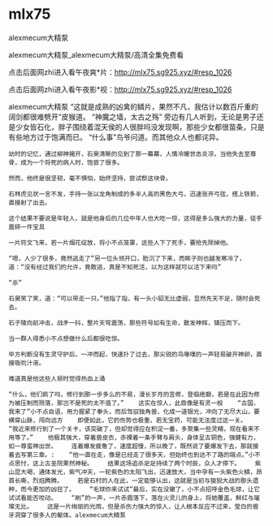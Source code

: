 # mlx75
alexmecum大精泵

alexmecum大精泵_alexmecum大精泵/高清全集免费看

点击后面网zhi进入看午夜爽*片：http://mlx75.sg925.xyz/#resp_1026

点击后面网zhi进入看午夜影*视：http://mlx75.sg925.xyz/#resp_1026

alexmecum大精泵    “这就是成熟的凶禽的鳞片，果然不凡，我估计以数百斤重的阔剑都很难劈开”皮猴道。    “神魔之墙，太古之殇”    旁边有几人听到，无论是男子还是少女皆石化，胖子围绕着混天侯的人很胖吗没发现啊，那些少女都很苗条，只是有些地方过于饱满而已。    “什么事”鸟爷问道。而其他众人也都诧异。

    幼时的记忆，通过柳神揭开，石昊清晰的见到了那一幕幕，人情冷暖世态炎凉，当他失去至尊骨，成为一个将死的病人时，饱尝了很多。

    然而，他终是很坚韧，毫不惧怕，始终坚持，尝试祭这块骨。

    石林虎见状一言不发，手持一张以龙角制成的多半人高的黑色大弓，迅速张开弓弦，搭上铁箭，直接射了出去。

    这个结果不要说是年轻人，就是他身后的几位中年人也大吃一惊，这得是多么强大的力量，徒手震碎一件宝具

    一片符文飞来，若一片烟花绽放，将小不点笼罩，这些人下了死手，要抢先除掉他。

    “嗯，人少了很多，竟然逃走了”另一位头领开口，脸沉了下来，而眸子则也越发寒冷了，道：“没有经过我们的允许，竟敢逃，真是不知死活，以为这样就可以活下来吗”

    “杀”

    石昊笑了笑，道：“可以带走一只。”他指了指，有一头小貂无比虚弱，显然先天不足，随时会死去。

    石子陵向前冲击，战矛一抖，整片天穹震荡，那些符号如有生命，散发神辉，镇压而下。

    当一群人得悉小不点想做什么后都很吃惊。

    毕方判断没有生灵守护后，一冲而起，快速扑了过去，那尖锐的鸟喙噗的一声轻易破开神卵，直接吸吮汁液。

    难道真是他这些人顿时觉得热血上涌

    “什么，他们疯了吗，修行到那一步多么的不易，漫长岁月的苦修，登临绝巅，若是在此因为修为被压制而殒落，那岂不是死的太不值了。”    这实在惊人，此鼎像是有灵一般    “古国，我来了”小不点自语，用力握紧了拳头，而后驾驭独角兽，化成一道银光，冲向了无尽大山，要横穿山脉，闯向远方    即便如此，它的伤势也极重，若无宝药，可能无法度过这一关。    “我近来修行到了一个关卡，该突破了，但却觉得应在积淀一番，多聚集一些灵精，现在看来不用等了。”    他极其强大，穿着兽皮衣，赤裸着一条手臂与肩头，身体呈古铜色，强健有力，如一尊蛮神出世。    连着爆发疲惫了，速度超慢，所以晚了，既然说了要爆发下去，那就接着去写第三章。:    “他一直在走，像是已经走了很多天，但始终也到达不了路的端点。”小不点思忖，这上古圣院果然神秘。    结果这场追杀足足持续了两个时辰，众人才停下。    紫山昆大喝，通体发光，紫气冲天，一轮紫色的太阳飞出，迅速放大，当中孕有一头紫色火鳞，昂首长嘶，烈焰腾腾。    若是石村的人在此，一定能够认出，这就是当初与狻猊大战的那头遗种，而今更加的凶狂了。    “毛球你来试试”最后，实在没辙了，小不点招呼金色毛球，让它试试看能否咬动。    “刷”的一声，一片赤霞落下，落在火灵儿的身上，将她覆盖，鲜红与璀璨无比。    这是一片绚丽的光雨，但是杀伤力强大的惊人，让人根本反应不过来，莹白的兽牙洞穿了很多人的躯体。alexmecum大精泵
